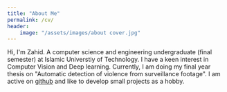 ```yaml
---
title: "About Me"
permalink: /cv/
header: 
    image: "/assets/images/about cover.jpg"
---
```


Hi, I'm Zahid. A computer science and engineering undergraduate (final semester) at Islamic Universtiy of Technology. I have a keen interest in Computer Vision and Deep learning. Currently, I am doing my final year thesis on "Automatic detection of violence from surveillance footage". I am active on [github](https://github.com/Zedd1558) and like to develop small projects as a hobby.  
